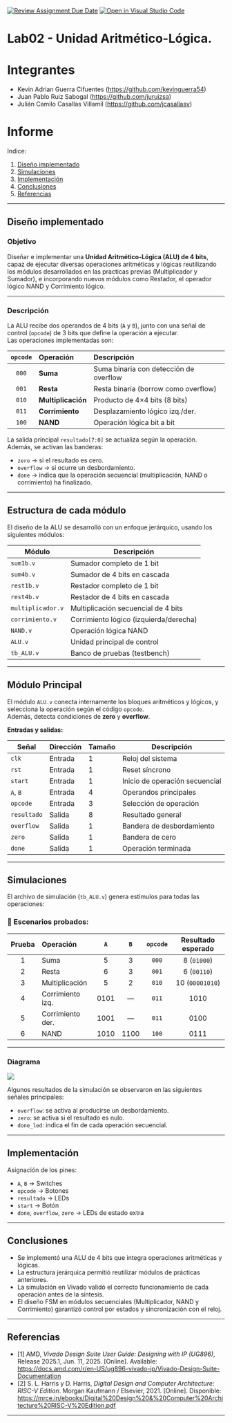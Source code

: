 [![Review Assignment Due Date](https://classroom.github.com/assets/deadline-readme-button-22041afd0340ce965d47ae6ef1cefeee28c7c493a6346c4f15d667ab976d596c.svg)](https://classroom.github.com/a/sEFmt2_p)
[![Open in Visual Studio Code](https://classroom.github.com/assets/open-in-vscode-2e0aaae1b6195c2367325f4f02e2d04e9abb55f0b24a779b69b11b9e10269abc.svg)](https://classroom.github.com/online_ide?assignment_repo_id=20977837&assignment_repo_type=AssignmentRepo)
# Lab02 - Unidad Aritmético-Lógica.

# Integrantes
- Kevin Adrian Guerra Cifuentes (https://github.com/kevinguerra54)
- Juan Pablo Ruiz Sabogal (https://github.com/juruizsa)
- Julián Camilo Casallas Villamil (https://github.com/jcasallasv)

# Informe

Indice:

1. [Diseño implementado](#diseño-implementado)
2. [Simulaciones](#simulaciones)
3. [Implementación](#implementación)
4. [Conclusiones](#conclusiones)
5. [Referencias](#referencias)


---

## Diseño implementado

### Objetivo
Diseñar e implementar una **Unidad Aritmético-Lógica (ALU) de 4 bits**, capaz de ejecutar diversas operaciones aritméticas y lógicas reutilizando los módulos desarrollados en las practicas previas (Multiplicador y Sumador), e incorporando nuevos módulos como Restador, el operador lógico NAND y Corrimiento lógico.

---

### Descripción

La ALU recibe dos operandos de 4 bits (`A` y `B`), junto con una señal de control (`opcode`) de 3 bits que define la operación a ejecutar.  
Las operaciones implementadas son:

| `opcode` | Operación        | Descripción                            |
|:---------:|:-----------------|:---------------------------------------|
| `000`     | **Suma**         | Suma binaria con detección de overflow |
| `001`     | **Resta**        | Resta binaria (borrow como overflow)   |
| `010`     | **Multiplicación** | Producto de 4×4 bits (8 bits)        |
| `011`     | **Corrimiento**  | Desplazamiento lógico izq./der.        |
| `100`     | **NAND**         | Operación lógica bit a bit            |

La salida principal `resultado[7:0]` se actualiza según la operación.  
Además, se activan las banderas:
- `zero` → si el resultado es cero.  
- `overflow` → si ocurre un desbordamiento.  
- `done` → indica que la operación secuencial (multiplicación, NAND o corrimiento) ha finalizado.

---

## Estructura de cada módulo

El diseño de la ALU se desarrolló con un enfoque jerárquico, usando los siguientes módulos:

| Módulo | Descripción |
|--------|--------------|
| `sum1b.v` | Sumador completo de 1 bit |
| `sum4b.v` | Sumador de 4 bits en cascada |
| `rest1b.v` | Restador completo de 1 bit |
| `rest4b.v` | Restador de 4 bits en cascada |
| `multiplicador.v` | Multiplicación secuencial de 4 bits |
| `corrimiento.v` | Corrimiento lógico (izquierda/derecha) |
| `NAND.v` | Operación lógica NAND |
| `ALU.v` | Unidad principal de control |
| `tb_ALU.v` | Banco de pruebas (testbench) |

---

##  Módulo Principal 

El módulo `ALU.v` conecta internamente los bloques aritméticos y lógicos, y selecciona la operación según el código `opcode`.  
Además, detecta condiciones de **zero** y **overflow**.

**Entradas y salidas:**

| Señal | Dirección | Tamaño | Descripción |
|-------|------------|---------|-------------|
| `clk` | Entrada | 1 | Reloj del sistema |
| `rst` | Entrada | 1 | Reset síncrono |
| `start` | Entrada | 1 | Inicio de operación secuencial |
| `A`, `B` | Entrada | 4 | Operandos principales |
| `opcode` | Entrada | 3 | Selección de operación |
| `resultado` | Salida | 8 | Resultado general |
| `overflow` | Salida | 1 | Bandera de desbordamiento |
| `zero` | Salida | 1 | Bandera de cero |
| `done` | Salida | 1 | Operación terminada |

---

## Simulaciones 

El archivo de simulación (`tb_ALU.v`) genera estímulos para todas las operaciones:

### 🔹 Escenarios probados:

| Prueba | Operación | `A` | `B` | `opcode` | Resultado esperado |
|:------:|:-----------|:---:|:---:|:--------:|:------------------:|
| 1 | Suma | 5 | 3 | `000` | 8 (`01000`) |
| 2 | Resta | 6 | 3 | `001` | 6 (`00110`) |
| 3 | Multiplicación | 5 | 2 | `010` | 10 (`00001010`) |
| 4 | Corrimiento izq. | 0101 | — | `011` | 1010 |
| 5 | Corrimiento der. | 1001 | — | `011` | 0100 |
| 6 | NAND | 1010 | 1100 | `100` | 0111 |

---

### Diagrama

![](https://github.com/electronica-digital-2-2025-II/lab02-g2-e4/blob/main/imagenes/simulaci%C3%B3n.png)

Algunos resultados de la simulación se observaron en las siguientes señales principales:
- `overflow`: se activa al producirse un desbordamiento.  
- `zero`: se activa si el resultado es nulo.  
- `done_led`: indica el fin de cada operación secuencial.

---

## Implementación

Asignación de los pines:
   - `A`, `B` → Switches 
   - `opcode` → Botones 
   - `resultado` → LEDs 
   - `start` → Botón 
   - `done`, `overflow`, `zero` → LEDs de estado extra

---

## Conclusiones

- Se implementó una ALU de 4 bits que integra operaciones aritméticas y lógicas.  
- La estructura jerárquica permitió reutilizar módulos de prácticas anteriores.  
- La simulación en Vivado validó el correcto funcionamiento de cada operación antes de la síntesis.  
- El diseño FSM en módulos secuenciales (Multiplicador, NAND y Corrimiento) garantizó control por estados y sincronización con el reloj.  

---

## Referencias


- [1] AMD, *Vivado Design Suite User Guide: Designing with IP (UG896)*, Release 2025.1, Jun. 11, 2025. [Online]. Available: https://docs.amd.com/r/en-US/ug896-vivado-ip/Vivado-Design-Suite-Documentation  
- [2] S. L. Harris y D. Harris, *Digital Design and Computer Architecture: RISC-V Edition*. Morgan Kaufmann / Elsevier, 2021. [Online]. Disponible: https://mrce.in/ebooks/Digital%20Design%20&%20Computer%20Architecture%20RISC-V%20Edition.pdf  
---









